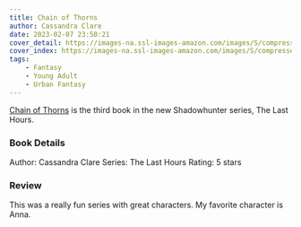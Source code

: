```yaml
---
title: Chain of Thorns
author: Cassandra Clare
date: 2023-02-07 23:50:21
cover_detail: https://images-na.ssl-images-amazon.com/images/S/compressed.photo.goodreads.com/books/1666441294i/17699859.jpg
cover_index: https://images-na.ssl-images-amazon.com/images/S/compressed.photo.goodreads.com/books/1666441294i/17699859.jpg
tags: 
	- Fantasy
	- Young Adult
	- Urban Fantasy
---
```


[Chain of Thorns](https://www.goodreads.com/book/show/17699859-chain-of-thorns) is the third book in the new Shadowhunter series, The Last Hours.

### Book Details

Author: Cassandra Clare
Series: The Last Hours
Rating: 5 stars

### Review

This was a really fun series with great characters. My favorite character is Anna.